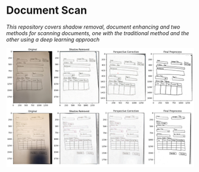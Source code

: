 # Document Scan

*This repository covers shadow removal, document enhancing and two methods for scanning documents, one with the  traditional method and the other using a deep learning approach*

<img src="figure.png" alt="download" width="800">
